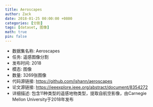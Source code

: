 ```yaml
---
title: Aeroscapes
author: Zack
date: 2018-01-25 00:00:00 +0800
categories: [分割]
tags: [dataset, 图像]
math: true
pin: false
---
```

- 数据集名称: Aeroscapes
- 任务: 遥感图像分割
- 发布时间: 2018
- 模态: 图像
- 数量: 3269张图像
- 代码源链接: https://github.com/ishann/aeroscapes
- 论文源链接: https://ieeexplore.ieee.org/abstract/document/8354272
- 详细描述: 包含11种类型的遥感地物类型，提取自航空影像，由Carnegie Mellon University于2018年发布
